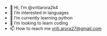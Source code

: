 - 👋 Hi, I’m @vritiarora2k4
- 👀 I’m interested in languages
- 🌱 I’m currently learning python
- 💞️ I’m looking to learn coding
- 📫 How to reach me vriti.arora27@gmail.com

<!---
vritiarora2k4/vritiarora2k4 is a ✨ special ✨ repository because its `README.md` (this file) appears on your GitHub profile.
You can click the Preview link to take a look at your changes.
--->
